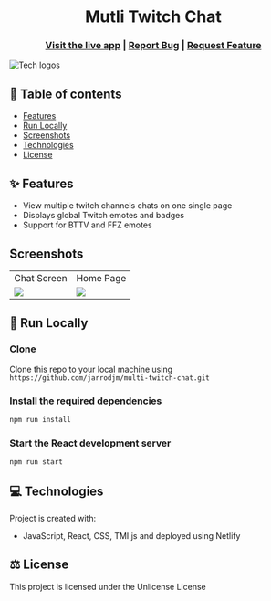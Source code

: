 <h1 align="center">Mutli Twitch Chat</h1>

<h3 align="center">
  <a href="https://multichat.live/">Visit the live app</a> |
  <a href="https://github.com/jarrodjm/multi-twitch-chat/issues">Report Bug</a> |
  <a href="https://github.com/jarrodmalkovic/multi-twitch-chat/issues">Request Feature</a> 
</h3>

![Tech logos](https://i.ibb.co/CpcxFbM/tech-info-multi-twitch-chat.png)

## 📝 Table of contents

- [Features](#-features)
- [Run Locally](#-run-locally)
- [Screenshots](#-screenshots)
- [Technologies](#-technologies)
- [License](#-license)

## ✨ Features

- View multiple twitch channels chats on one single page
- Displays global Twitch emotes and badges
- Support for BTTV and FFZ emotes

## Screenshots

<table>
  <tr>
    <td>Chat Screen</td>
     <td>Home Page</td>
  </tr>
  <tr>
    <td valign="top"><img src="https://i.ibb.co/mCX1kwG/Screenshot-of-Chat-Screen.png"/></td>
    <td  valign="top"><img src="https://i.ibb.co/28xbTNW/Screenshot-of-homepage.png"/></td>
  </tr>
 </table>

## 🚀 Run Locally

### Clone

Clone this repo to your local machine using `https://github.com/jarrodjm/multi-twitch-chat.git`

### Install the required dependencies

```bash
npm run install
```

### Start the React development server

```bash
npm run start
```

## 💻 Technologies

Project is created with:

- JavaScript, React, CSS, TMI.js and deployed using Netlify

## ⚖️ License

This project is licensed under the Unlicense License
